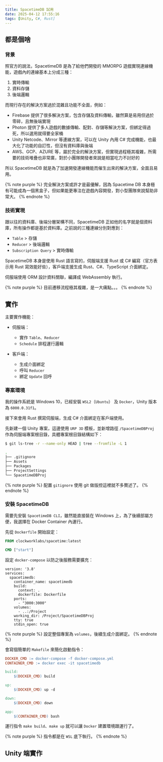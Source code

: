 ```yaml
---
title: SpacetimeDB 試用
date: 2025-04-12 17:55:16
tags: [Unity, C#, Rust]
---
```


## 都是個啥

### 背景

照官方的說法，SpacetimeDB 是為了給他們開發的 MMORPG 遊戲實現連線機能，遊戲內的連線基本上分成三種：

1. 實時傳輸
2. 資料存儲
3. 後端邏輯

而現行存在的解決方案過於混雜且功能不全面，例如：

- Firebase 提供了很多解決方案，包含存儲及資料傳輸，雖然算是易用但過於零碎，且無後端實現
- Photon 提供了多人遊戲的數據傳輸、配對、存儲等解決方案，但綁定得過死，所以選用就得要全家桶
- Unity Netcode、Mirror 等連線方案，可以在 Unity 內用 C# 完成機能，也最大化了功能的自訂性，但沒有資料庫與後端
- AWS、GCP、AZURE 等，屬於完全的解決方案，但實現過程極其複雜，所需要的技術堆疊也非常廣，對於小團隊開發者來說是相當吃力不討好的

所以 SpacetimeDB 就是為了加速開發連線機能而催生出來的解決方案，全面且易用。

{% note purple %}
完全解決方案或許才是最優解，因為 Spacetime DB 本身極有可能成為一個黑盒子，但如果能更專注在遊戲內容開發，對小型團隊來說幫助非常大。
{% endnote %}

### 技術實現

跟以往的資料庫、後端分層架構不同，SpacetimeDB 正如他的名字就是個資料庫，所有操作都是基於資料庫。之前說的三種連線分別對應到：

- `Table` > 存儲
- `Reducer` > 後端邏輯
- `Subscription Query` > 實時傳輸

SpacetimeDB 本身是使用 Rust 語言寫的，伺服端支援 Rust 或 C# 編寫（官方表示用 Rust 寫效能好些），客戶端支援生成 Rust、C#、TypeScript 介面綁定。

伺服端使用 ORM 設計資料關聯，編譯成 WebAssembly 執行。

{% note purple %}
目前遷移流程極其複雜，是一大痛點。。。
{% endnote %}

## 實作

主要實作機能：

- 伺服端：

  - 實作 `Table`、`Reducer`
  - `Schedule` 排程運行邏輯

- 客戶端：

  - 生成介面綁定
  - 呼叫 `Reducer`
  - 綁定 `Update` 回呼

### 專案環境

我的操作系統是 Windows 10，已經安裝 `WSL2`（`Ubuntu`） 及 `Docker`，Unity 版本為 `6000.0.31f1`。

接下來會用 Rust 撰寫伺服端，生成 C# 介面綁定在客戶端使用。

先新建一個 Unity 專案，這邊使用 `URP 3D` 模板，並新增路徑 `/SpacetimeDBProj` 作為伺服端專案根目錄，具體專案根目錄結構如下：

```bash
$ git ls-tree -r --name-only HEAD | tree --fromfile -L 1

.
├── .gitignore
├── Assets
├── Packages
├── ProjectSettings
└── SpacetimeDBProj
```

{% note purple %}
配置 `gitignore` 使用 git 做版控這裡就不多贅述了。
{% endnote %}

### 安裝 SpacetimeDB

需要先安裝 `SpacetimeDB CLI`，雖然能直接裝在 Windows 上，為了後續部屬方便，我選擇在 Docker Container 內運行。

先從 `Dockerfile` 開始設定：

```Dockerfile Dockerfile
FROM clockworklabs/spacetime:latest

CMD ["start"]
```

設定 `docker-compose` 以防之後服務需要擴充：

```YML docker-compose.yml
version: '3.8'
services:
  spacetimedb:
    container_name: spacetimedb
    build:
      context: .
      dockerfile: Dockerfile
    ports:
      - "3000:3000"
    volumes:
      - ..:/Project
    working_dir: /Project/SpacetimeDBProj
    tty: true
    stdin_open: true
```

{% note purple %}
設定整個專案為 `volumes`，後續生成介面綁定。
{% endnote %}

會寫個簡單的 `Makefile` 來簡化啟動指令：

```makefile Makefile
DOCKER_CMD := docker-compose -f docker-compose.yml
CONTAINER_CMD := docker exec -it spacetimedb

build:
	$(DOCKER_CMD) build

up:
	$(DOCKER_CMD) up -d

down:
	$(DOCKER_CMD) down

app:
	$(CONTAINER_CMD) bash
```

運行指令 `make build`、`make up` 就可以讓 `Docker` 建置環境跟運行了。

{% note purple %}
指令都是在 `WSL` 底下執行。
{% endnote %}

## Unity 端實作

